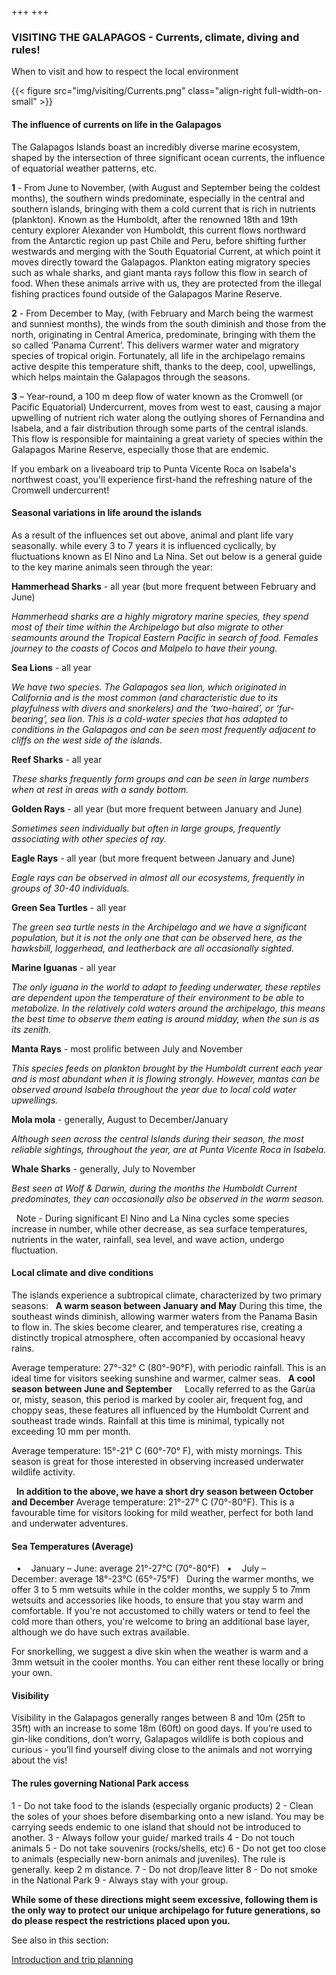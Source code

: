 +++
+++

### VISITING THE GALAPAGOS - Currents, climate, diving and rules!

<span class="strapline">When to visit and how to respect the local environment</span>

{{< figure src="img/visiting/Currents.png" class="align-right full-width-on-small" >}}

#### The influence of currents on life in the Galapagos
The Galapagos Islands boast an incredibly diverse marine ecosystem, shaped by the intersection of three significant ocean currents, the influence of equatorial weather patterns, etc. 

**1** - From June to November, (with August and September being the coldest months), the southern winds predominate, especially in the central and southern islands, bringing with them a cold current that is rich in nutrients (plankton). Known as the Humboldt, after the renowned 18th and 19th century explorer Alexander von Humboldt, this current flows northward from the Antarctic region up past Chile and Peru, before shifting further westwards and merging with the South Equatorial Current, at which point it moves directly toward the Galapagos.  Plankton eating migratory species such as whale sharks, and giant manta rays follow this flow in search of food.  When these animals arrive with us, they are protected from the illegal fishing practices found outside of the Galapagos Marine Reserve.

**2** - From December to May, (with February and March being the warmest and sunniest months), the winds from the south diminish and those from the north, originating in Central America, predominate, bringing with them the so called ‘Panama Current’.  This delivers warmer water and migratory species of tropical origin. Fortunately, all life in the archipelago remains active despite this temperature shift, thanks to the deep, cool, upwellings, which helps maintain the Galapagos through the seasons.

**3** – Year-round, a 100 m deep flow of water known as the Cromwell (or Pacific Equatorial) Undercurrent, moves from west to east, causing a major upwelling of nutrient rich water along the outlying shores of Fernandina and Isabela, and a fair distribution through some parts of the central islands.  This flow is responsible for maintaining a great variety of species within the Galapagos Marine Reserve, especially those that are endemic. 

If you embark on a liveaboard trip to Punta Vicente Roca on Isabela's northwest coast, you'll experience first-hand the refreshing nature of the Cromwell undercurrent!


#### Seasonal variations in life around the islands
As a result of the influences set out above, animal and plant life vary seasonally. while every 3 to 7 years it is influenced cyclically, by fluctuations known as El Nino and La Nina. Set out below is a general guide to the key marine animals seen through the year:

**Hammerhead Sharks** - all year (but more frequent between February and June)

*Hammerhead sharks are a highly migratory marine species, they spend most of their time within the Archipelago but also migrate to other seamounts around the Tropical Eastern Pacific in search of food.  Females journey to the coasts of Cocos and Malpelo to have their young.*

**Sea Lions** - all year

*We have two species.  The Galapagos sea lion, which originated in California and is the most common (and characteristic due to its playfulness with divers and snorkelers) and the ‘two-haired’, or ‘fur-bearing’, sea lion.  This is a cold-water species that has adapted to conditions in the Galapagos and can be seen most frequently adjacent to cliffs on the west side of the islands.*

**Reef Sharks** - all year

*These sharks frequently form groups and can be seen in large numbers when at rest in areas with a sandy bottom.*

**Golden Rays** - all year (but more frequent between January and June)

*Sometimes seen individually but often in large groups, frequently associating with other species of ray.*

**Eagle Rays** - all year (but more frequent between January and June)

*Eagle rays can be observed in almost all our ecosystems, frequently in groups of 30-40 individuals.*

**Green Sea Turtles** - all year

*The green sea turtle nests in the Archipelago and we have a significant population, but it is not the only one that can be observed here, as the hawksbill, loggerhead, and leatherback are all occasionally sighted.*

**Marine Iguanas** - all year

*The only iguana in the world to adapt to feeding underwater, these reptiles are dependent upon the temperature of their environment to be able to metabolize.  In the relatively cold waters around the archipelago, this means the best time to observe them eating is around midday, when the sun is as its zenith.*

**Manta Rays** - most prolific between July and November

*This species feeds on plankton brought by the Humboldt current each year and is most abundant when it is flowing strongly.  However, mantas can be observed around Isabela throughout the year due to local cold water upwellings.*

**Mola mola** - generally, August to December/January

*Although seen across the central Islands during their season, the most reliable sightings, throughout the year, are at Punta Vicente Roca in Isabela.*

**Whale Sharks** - generally, July to November

*Best seen at Wolf & Darwin, during the months the Humboldt Current predominates, they can occasionally also be observed in the warm season.*

 
Note - During significant El Nino and La Nina cycles some species increase in number, while other decrease, as sea surface temperatures, nutrients in the water, rainfall, sea level, and wave action, undergo fluctuation.


#### Local climate and dive conditions

The islands experience a subtropical climate, characterized by two primary seasons:
 
**A warm season between January and May**
During this time, the southeast winds diminish, allowing warmer waters from the Panama Basin to flow in. The skies become clearer, and temperatures rise, creating a distinctly tropical atmosphere, often accompanied by occasional heavy rains. 

Average temperature: 27°-32° C (80°-90°F), with periodic rainfall. This is an ideal time for visitors seeking sunshine and warmer, calmer seas. 
 
**A cool season between June and September**  
 
Locally referred to as the Garùa or, misty, season, this period is marked by cooler air, frequent fog, and choppy seas, these features all influenced by the Humboldt Current and southeast trade winds. Rainfall at this time is minimal, typically not exceeding 10 mm per month. 

Average temperature: 15°-21° C (60°-70° F), with misty mornings. This season is great for those interested in observing increased underwater wildlife activity.

 
**In addition to the above, we have a short dry season between October and December**
Average temperature: 21°-27° C (70°-80°F). This is a favourable time for visitors looking for mild weather, perfect for both land and underwater adventures.

#### Sea Temperatures (Average)
 
•    January – June: average 21°-27°C (70°-80°F)
 
•    July – December: average 18°-23°C (65°-75°F)
 
During the warmer months, we offer 3 to 5 mm wetsuits while in the colder months, we supply 5 to 7mm wetsuits and accessories like hoods, to ensure that you stay warm and comfortable.  If you're not accustomed to chilly waters or tend to feel the cold more than others, you're welcome to bring an additional base layer, although we do have such extras available.

For snorkelling, we suggest a dive skin when the weather is warm and a 3mm wetsuit in the cooler months. You can either rent these locally or bring your own.

#### Visibility
Visibility in the Galapagos generally ranges between 8 and 10m (25ft to 35ft) with an increase to some 18m (60ft) on good days. If you’re used to gin-like conditions, don’t worry, Galapagos wildlife is both copious and curious - you’ll find yourself diving close to the animals and not worrying about the vis!


#### The rules governing National Park access
1 - Do not take food to the islands (especially organic products)
2 - Clean the soles of your shoes before disembarking onto a new island. You may be carrying seeds endemic to one island that should not be introduced to another.
3 - Always follow your guide/ marked trails
4 - Do not touch animals
5 - Do not take souvenirs (rocks/shells, etc)
6 - Do not get too close to animals (especially new-born animals and juveniles). The rule is generally. keep 2 m distance.
7 - Do not drop/leave litter
8 - Do not smoke in the National Park
9 - Always stay with your group.

**While some of these directions might seem excessive, following them is the only way to protect our unique archipelago for future generations, so do please respect the restrictions placed upon you.**

<div class="grey-bar"></div>

See also in this section:

[Introduction and trip planning](/visiting/introduction)
